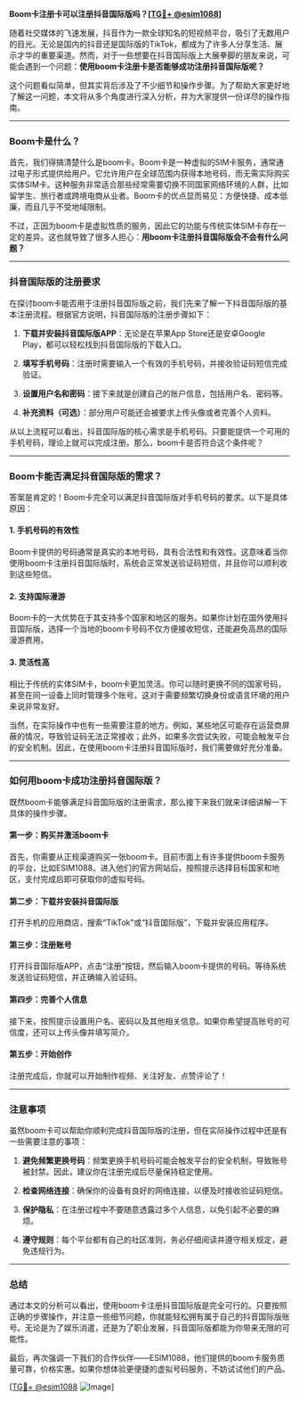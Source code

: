 **Boom卡注册卡可以注册抖音国际版吗？[[TG💪+ @esim1088](https://t.me/s/esim1088)]**

随着社交媒体的飞速发展，抖音作为一款全球知名的短视频平台，吸引了无数用户的目光。无论是国内的抖音还是国际版的TikTok，都成为了许多人分享生活、展示才华的重要渠道。然而，对于一些想要在抖音国际版上大展拳脚的朋友来说，可能会遇到一个问题：**使用boom卡注册卡是否能够成功注册抖音国际版呢？**

这个问题看似简单，但其实背后涉及了不少细节和操作步骤。为了帮助大家更好地了解这一问题，本文将从多个角度进行深入分析，并为大家提供一份详尽的操作指南。

---

### Boom卡是什么？

首先，我们得搞清楚什么是boom卡。Boom卡是一种虚拟的SIM卡服务，通常通过电子形式提供给用户。它允许用户在全球范围内获得本地号码，而无需实际购买实体SIM卡。这种服务非常适合那些经常需要切换不同国家网络环境的人群，比如留学生、旅行者或跨境电商从业者。Boom卡的优点显而易见：方便快捷、成本低廉，而且几乎不受地域限制。

不过，正因为boom卡是虚拟性质的服务，因此它的功能与传统实体SIM卡存在一定的差异。这也就导致了很多人担心：**用boom卡注册抖音国际版会不会有什么问题？**

---

### 抖音国际版的注册要求

在探讨boom卡能否用于注册抖音国际版之前，我们先来了解一下抖音国际版的基本注册流程。根据官方说明，抖音国际版的注册步骤如下：

1. **下载并安装抖音国际版APP**：无论是在苹果App Store还是安卓Google Play，都可以轻松找到抖音国际版的下载入口。
   
2. **填写手机号码**：注册时需要输入一个有效的手机号码，并接收验证码短信完成验证。

3. **设置用户名和密码**：接下来就是创建自己的账户信息，包括用户名、密码等。

4. **补充资料（可选）**：部分用户可能还会被要求上传头像或者完善个人资料。

从以上流程可以看出，抖音国际版的核心需求是手机号码。只要能提供一个可用的手机号码，理论上就可以完成注册。那么，boom卡是否符合这个条件呢？

---

### Boom卡能否满足抖音国际版的需求？

答案是肯定的！Boom卡完全可以满足抖音国际版对手机号码的要求。以下是具体原因：

#### 1. **手机号码的有效性**
   Boom卡提供的号码通常是真实的本地号码，具有合法性和有效性。这意味着当你使用boom卡注册抖音国际版时，系统会正常发送验证码短信，并且你可以顺利收到这些短信。

#### 2. **支持国际漫游**
   Boom卡的一大优势在于其支持多个国家和地区的服务。如果你计划在国外使用抖音国际版，选择一个当地的boom卡号码不仅方便接收短信，还能避免高昂的国际漫游费用。

#### 3. **灵活性高**
   相比于传统的实体SIM卡，boom卡更加灵活。你可以随时更换不同的国家号码，甚至在同一设备上同时管理多个账号。这对于需要频繁切换身份或语言环境的用户来说非常友好。

当然，在实际操作中也有一些需要注意的地方。例如，某些地区可能存在运营商屏蔽的情况，导致验证码无法正常接收；此外，如果多次尝试失败，可能会触发平台的安全机制。因此，在使用boom卡注册抖音国际版时，我们需要做好充分准备。

---

### 如何用boom卡成功注册抖音国际版？

既然boom卡能够满足抖音国际版的注册需求，那么接下来我们就来详细讲解一下具体的操作步骤。

#### 第一步：购买并激活boom卡
   首先，你需要从正规渠道购买一张boom卡。目前市面上有许多提供boom卡服务的平台，比如ESIM1088。进入他们的官方网站后，按照提示选择目标国家和地区，支付完成后即可获取你的虚拟号码。

#### 第二步：下载并安装抖音国际版
   打开手机的应用商店，搜索“TikTok”或“抖音国际版”，下载并安装应用程序。

#### 第三步：注册账号
   打开抖音国际版APP，点击“注册”按钮，然后输入boom卡提供的号码。等待系统发送验证码短信，并正确输入验证码。

#### 第四步：完善个人信息
   接下来，按照提示设置用户名、密码以及其他相关信息。如果你希望提高账号的可信度，还可以上传头像并填写简介。

#### 第五步：开始创作
   注册完成后，你就可以开始制作视频、关注好友、点赞评论了！

---

### 注意事项

虽然boom卡可以帮助你顺利完成抖音国际版的注册，但在实际操作过程中还是有一些需要注意的事项：

1. **避免频繁更换号码**：频繁更换手机号码可能会触发平台的安全机制，导致账号被封禁。因此，建议你在注册完成后尽量保持稳定使用。

2. **检查网络连接**：确保你的设备有良好的网络连接，以便及时接收验证码短信。

3. **保护隐私**：在注册过程中不要随意透露过多个人信息，以免引起不必要的麻烦。

4. **遵守规则**：每个平台都有自己的社区准则，务必仔细阅读并遵守相关规定，避免违规行为。

---

### 总结

通过本文的分析可以看出，使用boom卡注册抖音国际版是完全可行的。只要按照正确的步骤操作，并注意一些细节问题，你就能轻松拥有属于自己的抖音国际版账号。无论是为了娱乐消遣，还是为了职业发展，抖音国际版都能为你带来无限的可能性。

最后，再次强调一下我们的合作伙伴——ESIM1088，他们提供的boom卡服务质量可靠，价格实惠。如果你想体验更便捷的虚拟号码服务，不妨试试他们的产品。

[[TG💪+ @esim1088](https://t.me/s/esim1088) ![Image](https://i.postimg.cc/4NQfJmqS/Snipaste-2025-05-13-00-14-12.png)]